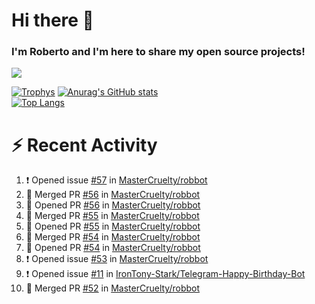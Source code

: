 # Hi there 👋
### I'm Roberto and I'm here to share my open source projects!

<img src="https://komarev.com/ghpvc/?username=mastercruelty&label=Profile views&color=0e75b6"><br>

[![Trophys](https://github-profile-trophy.vercel.app/?username=mastercruelty)](https://github.com/ryo-ma/github-profile-trophy)
[![Anurag's GitHub stats](https://github-readme-stats.vercel.app/api?username=mastercruelty&show_icons=true&theme=tokyonight)](https://github.com/anuraghazra/github-readme-stats)<br>
[![Top Langs](https://github-readme-stats.vercel.app/api/top-langs/?username=mastercruelty&exclude_repo=Alarm-project&langs_count=6&layout=compact&theme=tokyonight)](https://github.com/anuraghazra/github-readme-stats)

# :zap: Recent Activity
<!--START_SECTION:activity-->
1. ❗️ Opened issue [#57](https://github.com/MasterCruelty/robbot/issues/57) in [MasterCruelty/robbot](https://github.com/MasterCruelty/robbot)
2. 🎉 Merged PR [#56](https://github.com/MasterCruelty/robbot/pull/56) in [MasterCruelty/robbot](https://github.com/MasterCruelty/robbot)
3. 💪 Opened PR [#56](https://github.com/MasterCruelty/robbot/pull/56) in [MasterCruelty/robbot](https://github.com/MasterCruelty/robbot)
4. 🎉 Merged PR [#55](https://github.com/MasterCruelty/robbot/pull/55) in [MasterCruelty/robbot](https://github.com/MasterCruelty/robbot)
5. 💪 Opened PR [#55](https://github.com/MasterCruelty/robbot/pull/55) in [MasterCruelty/robbot](https://github.com/MasterCruelty/robbot)
6. 🎉 Merged PR [#54](https://github.com/MasterCruelty/robbot/pull/54) in [MasterCruelty/robbot](https://github.com/MasterCruelty/robbot)
7. 💪 Opened PR [#54](https://github.com/MasterCruelty/robbot/pull/54) in [MasterCruelty/robbot](https://github.com/MasterCruelty/robbot)
8. ❗️ Opened issue [#53](https://github.com/MasterCruelty/robbot/issues/53) in [MasterCruelty/robbot](https://github.com/MasterCruelty/robbot)
9. ❗️ Opened issue [#11](https://github.com/IronTony-Stark/Telegram-Happy-Birthday-Bot/issues/11) in [IronTony-Stark/Telegram-Happy-Birthday-Bot](https://github.com/IronTony-Stark/Telegram-Happy-Birthday-Bot)
10. 🎉 Merged PR [#52](https://github.com/MasterCruelty/robbot/pull/52) in [MasterCruelty/robbot](https://github.com/MasterCruelty/robbot)
<!--END_SECTION:activity-->
